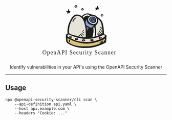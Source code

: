 <p align="center">
  <svg width="320px" height="173px" viewBox="0 0 320 173" version="1.1" xmlns="http://www.w3.org/2000/svg" xmlns:xlink="http://www.w3.org/1999/xlink">
    <!-- Generator: Sketch 46.2 (44496) - http://www.bohemiancoding.com/sketch -->
    <title>Slice 1</title>
    <desc>Created with Sketch.</desc>
    <defs></defs>
    <g id="Page-1" stroke="none" stroke-width="1" fill="none" fill-rule="evenodd">
        <text id="OpenAPI-Security-Sca" font-family="Montserrat-Regular, Montserrat" font-size="18" font-weight="normal" line-spacing="36" letter-spacing="1.52307701" fill="#1D1D1B">
            <tspan x="23.6386032" y="156">OpenAPI Security Scanner</tspan>
        </text>
        <g id="space-observatory" transform="translate(97.000000, 2.000000)" fill-rule="nonzero">
            <path d="M5.26835452,88.6571577 C4.300665,77.3687061 5.98128508,66.0100317 10.1761279,55.4873765 C17.4150937,38.4110818 23.8442769,30.9171682 31.1568593,29.5412366 C36.5862837,28.7611493 42.1213086,29.7884223 46.910812,32.4650914 L49.3646987,34.6272697 C54.0560596,29.6141913 60.3484868,26.3987821 67.1553773,25.5362926 C71.8177621,24.995748 79.4248109,28.8778409 79.4248109,28.8778409 C83.7302918,29.054239 87.9584464,30.0813144 91.8660165,31.8999766 C97.1664118,34.7746909 97.5835725,37.0105799 97.5835725,37.0105799 C97.5835725,37.0105799 107.251886,39.4676007 113.337525,51.7527049 C119.423164,64.037809 119.202314,91.28617 119.202314,91.28617 C119.202314,91.28617 125.754192,91.7775741 126.686669,93.4974887 C127.619146,95.2174033 126.22043,115.045561 125.729653,116.0038 C125.238876,116.962038 99.7920706,131.065337 76.1856804,133.202945 C52.5792903,135.340553 36.015555,133.202945 19.7462861,126.495278 C3.47701722,119.787612 1.88199086,115.364974 1.34213578,113.251936 C0.802280707,111.138898 -0.57189585,95.1191225 0.262425631,92.9323739 C1.33855117,90.9307535 3.12456883,89.4054399 5.26835452,88.6571577 L5.26835452,88.6571577 Z" id="Shape" fill="#1D1D1B"></path>
            <path d="M0.828504014,19.6882793 C0.554173066,18.9713046 6.53957558,18.6993486 6.61439311,18.2296065 C6.68921064,17.7598644 7.01341994,12.7163177 7.63689937,12.5185316 C8.2603788,12.3207454 8.63446646,12.2218524 8.95867576,12.5185316 C9.28288506,12.8152108 10.3053913,17.3148456 10.5547831,17.4631852 C10.8041749,17.6115248 14.619869,17.7104179 14.7445649,18.4026694 C14.8692607,19.0949209 11.9014987,20.8749962 11.9014987,20.8749962 C11.9014987,20.8749962 13.1484575,23.990128 11.9014987,24.4351468 C10.6545398,24.8801656 9.20806753,23.718172 8.98361494,24.0395745 C8.75916234,24.360977 6.14054874,27.4266623 5.44225178,27.1052598 C4.74395482,26.7838573 4.89358989,22.8034111 4.79383318,22.1606061 C4.69407647,21.5178012 1.10283496,20.4794239 0.828504014,19.6882793 Z" id="Shape" fill="#1D1D1B"></path>
            <path d="M30.3658051,0.215350908 C32.5779021,-0.583385619 36.8512714,0.868862612 35.9211852,4.08801286 C35.3374476,5.48810867 34.1591899,6.58063673 32.6841381,7.08953349 C31.2090863,7.59843025 29.5783479,7.47501327 28.203983,6.75046795 C26.1678483,5.34662799 26.74601,1.52237432 30.3658051,0.215350908 Z" id="Shape" fill="#1D1D1B"></path>
            <path d="M31.0219829,2.5632708 C32.026038,2.20484059 33.9624298,2.85449535 33.5321205,4.26581431 C33.2911885,4.89992025 32.7587579,5.39890138 32.0820995,5.62473906 C31.405441,5.85057673 30.6562796,5.77933247 30.041834,5.4307125 C29.0855911,4.93787096 29.3724639,3.1457199 31.0219829,2.5632708 Z" id="Shape" fill="#CBE7F5"></path>
            <path d="M50.5145233,9.3888034 C51.6300675,8.84941084 52.9219632,8.9455252 53.958072,9.64499629 C54.9941808,10.3444674 55.6377089,11.5549465 55.6733965,12.871529 C56.2915104,16.2006049 50.0152775,17.5322352 49.0405596,15.4323566 C48.3918719,14.4489147 48.1814438,13.2062463 48.4660173,12.039437 C48.7505907,10.8726278 49.500863,9.90182414 50.5145233,9.3888034 L50.5145233,9.3888034 Z" id="Shape" fill="#1D1D1B"></path>
            <path d="M51.0092464,10.813467 C51.4970855,10.601695 52.0490477,10.6585053 52.491558,10.9660327 C52.9340682,11.2735601 53.2127606,11.7940224 53.2399949,12.3637503 C53.5076847,13.8655873 50.7192491,14.4469436 50.2954069,13.550686 C49.9975254,13.1008846 49.9049402,12.5280683 50.043959,11.9950005 C50.1829778,11.4619327 50.5384046,11.0268823 51.0092464,10.813467 L51.0092464,10.813467 Z" id="Shape" fill="#CBE7F5"></path>
            <path d="M96.3298082,7.71260398 C96.645354,7.71260398 97.7376278,2.91079738 98.3444466,2.71872512 C98.9512654,2.52665286 99.7522663,2.26255349 100.019267,2.71872512 C100.330716,4.34591079 100.549516,5.98911626 100.674631,7.64057688 C100.674631,7.64057688 104.752453,7.28044138 104.873817,8.09674851 C104.995181,8.91305563 102.009632,10.4256247 102.009632,10.7377421 C102.009632,11.0498596 102.470815,13.6428351 102.009632,13.6668442 C101.54845,13.6908532 98.6842652,12.5624286 98.1017191,12.826528 C97.519173,13.0906274 94.6549883,16.6919823 94.1209877,16.4278829 C93.5869871,16.1637836 92.1791675,15.707612 92.5432588,15.2994584 C92.9073501,14.8913048 94.970534,10.2095434 94.970534,10.2095434 C93.6897923,10.1038762 92.4265924,9.84592003 91.2082574,9.44125435 C90.9655299,9.08111886 90.7713479,8.19278464 91.2082574,8.02472141 C91.645167,7.85665818 95.8200804,7.83264914 96.3298082,7.71260398 Z" id="Shape" fill="#1D1D1B"></path>
            <path d="M113.75837,27.9902773 C115.051121,28.1115151 116.188819,28.8719006 116.769631,30.0028672 C117.350443,31.1338339 117.292622,32.4762029 116.61659,33.5558524 C115.391639,35.8943293 110.203608,35.8943293 109.410992,33.8598544 C108.719373,32.5004968 108.856845,30.8801774 109.768188,29.6497347 C110.679531,28.4192921 112.215205,27.7806283 113.75837,27.9902773 L113.75837,27.9902773 Z" id="Shape" fill="#1D1D1B"></path>
            <path d="M113.820022,29.6181282 C114.470524,29.6765567 115.045122,30.0944954 115.335023,30.7200763 C115.624924,31.3456572 115.587931,32.0878228 115.237486,32.6768899 C114.615791,34.0067862 112.02954,34.0333842 111.656524,32.8364774 C111.305347,32.0926626 111.370353,31.2016327 111.825154,30.5250857 C112.279955,29.8485386 113.048967,29.4989111 113.820022,29.6181282 L113.820022,29.6181282 Z" id="Shape" fill="#CBE7F5"></path>
            <path d="M10.0333267,87.3040815 C9.40860286,78.9450332 10.2422906,70.5414557 12.4974899,62.4653009 C16.0458849,50.9899313 22.4773509,38.6073211 28.4652675,35.0764381 C34.4531841,31.5455552 41.3528411,31.7907554 49.4352965,39.4410018 C57.5177518,47.0912481 60.7458056,66.4130241 61.4357713,73.2295898 C62.125737,80.0461554 62.4707199,99.7357318 62.1503787,99.8828519 C61.8300375,100.029972 55.4478547,101.550213 40.6628754,97.62701 C25.8778962,93.7038068 14.3948956,92.4287657 10.0333267,87.3040815 Z" id="Shape" fill="#E6E4DA"></path>
            <path d="M20.5233152,50.5344817 C20.1994686,50.0510473 21.8934354,46.9812392 24.733321,43.5005118 C27.5732066,40.0197844 29.7155764,38.4002793 30.6123824,38.6661682 C31.5091884,38.9320571 32.1817929,40.4065319 31.8828575,40.648249 C29.2322524,42.0689773 27.0086182,44.1349605 25.4308368,46.6428351 C23.5375797,50.2202494 23.8614263,51.791411 23.1639106,51.791411 C22.1796552,51.6209877 21.2646276,51.1854325 20.5233152,50.5344817 Z" id="Shape" fill="#1D1D1B"></path>
            <path d="M54.4941359,77.2837306 C54.4941359,77.2837306 56.7896971,78.8824536 56.5122117,79.5715583 C56.2347263,80.260663 56.0076928,80.5363049 55.7806592,80.5638691 C55.5536257,80.5914333 53.2580645,79.5715583 53.2580645,79.240788 C53.2580645,78.9100178 54.0905208,77.1459097 54.4941359,77.2837306 Z" id="Shape" fill="#1D1D1B"></path>
            <path d="M51.8017316,81.3865031 C53.8645043,82.8591997 55.7316499,84.6088064 57.3548387,86.5900357 C57.3548387,87.1200252 57.3548387,87.8668285 56.9846316,87.9631902 C54.7589459,86.6024928 52.6867362,84.9863782 50.8067999,83.1451044 C50.7142481,82.8319288 51.5934901,81.3865031 51.8017316,81.3865031 Z" id="Shape" fill="#1D1D1B"></path>
            <path d="M49.4137402,86.3190184 C52.2384433,88.6440069 54.8924197,91.1722351 57.3548387,93.8838595 C57.3548387,94.5715724 57.3548387,95.4312134 56.8920139,95.3575299 C53.8522759,93.0715869 50.9936162,90.5505463 48.3419355,87.8172499 C48.6252957,87.2680998 48.9863407,86.7634099 49.4137402,86.3190184 Z" id="Shape" fill="#1D1D1B"></path>
            <path d="M45.8905687,89.607362 C46.4308517,89.7334392 53.2580645,98.0545359 53.2580645,98.0545359 C53.2580645,98.0545359 51.146049,98.8866456 50.8022326,98.5840603 C48.4733501,96.0734748 46.2841854,93.4300631 44.2451613,90.6664106 C44.5398611,90.3890407 45.8905687,89.607362 45.8905687,89.607362 Z" id="Shape" fill="#1D1D1B"></path>
            <path d="M45.881247,97.2385205 C44.5814029,95.4362209 43.1648853,93.7113088 41.6397711,92.0736196 C41.2284764,92.0736196 40.1231221,92.2191098 40.148828,92.6798287 C41.1716184,94.524634 42.4321944,96.2431276 43.9018916,97.7962328 C44.3131862,97.9902197 45.9583648,97.2385205 45.881247,97.2385205 Z" id="Shape" fill="#1D1D1B"></path>
            <path d="M8.94733332,91.2515337 C18.0394967,95.7259125 27.5939828,99.2041907 37.4423778,101.625058 C51.805385,105.222053 66.71298,106.151021 81.4153004,104.365234 C91.5143331,103.042561 101.358697,100.230718 110.623951,96.0223762 C113.330735,94.9703443 114.73334,93.7470513 116.037518,93.7470513 C117.341695,93.7470513 122.952118,94.7501515 122.902904,95.3862639 C122.85369,96.0223762 119.827014,101.331468 108.901453,105.661925 C91.6796873,113.089193 72.8892615,116.205752 54.1752191,114.738758 C28.6576361,112.708092 17.2645397,103.97378 11.7279378,101.282536 C6.19133593,98.5912914 4.93637283,98.12644 5.08401555,97.8083839 C5.23165827,97.4903277 4.6410874,93.6981196 5.08401555,93.1354049 C6.30856371,92.3866537 7.60220375,91.7558355 8.94733332,91.2515337 Z" id="Shape" fill="#E6E4DA"></path>
            <path d="M78.3129739,106.694758 C80.6415403,105.685927 83.3002119,105.867155 85.4771993,107.183106 C88.1669261,109.059394 86.4827047,111.32122 84.0694919,112.092297 C81.7855204,113.028525 79.1932892,112.718979 77.1817804,111.269815 C76.3866567,110.644808 76.0309701,109.596345 76.2767866,108.602152 C76.5226031,107.60796 77.3228788,106.858303 78.3129739,106.694758 Z" id="Shape" fill="#1D1D1B"></path>
            <path d="M80.2316557,107.945534 C81.1430415,107.554411 82.1894911,107.621073 83.0424212,108.124587 C84.0851246,108.818416 83.4277681,109.668917 82.4984021,109.959877 C81.6108836,110.311506 80.6031904,110.193457 79.8236413,109.646535 C79.5416271,109.406514 79.4184912,109.031376 79.5042988,108.673646 C79.5901064,108.315917 79.8705692,108.035163 80.2316557,107.945534 L80.2316557,107.945534 Z" id="Shape" fill="#F2910D"></path>
            <path d="M103.720987,100.375913 C105.593886,98.8123803 108.085499,98.2700886 110.41531,98.9189143 C113.324856,99.9145298 112.355008,102.41571 110.41531,103.775575 C108.574832,105.226138 106.143255,105.619309 103.957536,104.819757 C103.076671,104.482172 102.4742,103.641078 102.422897,102.677288 C102.371593,101.713499 102.8812,100.810021 103.720987,100.375913 L103.720987,100.375913 Z" id="Shape" fill="#1D1D1B"></path>
            <path d="M106.191279,101.772597 C106.981124,101.178239 108.035386,100.971877 109.020439,101.218816 C110.249501,101.602203 109.832084,102.539371 109.020439,103.029255 C108.249332,103.578145 107.227818,103.730508 106.307228,103.433941 C105.957936,103.293204 105.723272,102.985284 105.698872,102.635674 C105.674472,102.286063 105.86441,101.953145 106.191279,101.772597 L106.191279,101.772597 Z" id="Shape" fill="#F2910D"></path>
            <path d="M52.0085248,107.539854 C54.3613416,106.49997 57.0611689,106.681076 59.2603035,108.026308 C61.9452181,109.895316 60.2640098,112.148367 57.8551145,112.916453 C55.5752292,113.849048 52.9876358,113.540703 50.9797257,112.097161 C50.1887303,111.488873 49.8224507,110.462732 50.0447778,109.477882 C50.2671049,108.493031 51.0364317,107.733781 52.0085248,107.539854 Z" id="Shape" fill="#1D1D1B"></path>
            <path d="M53.9806801,108.769239 C54.9006877,108.375606 55.9570369,108.442695 56.8180358,108.949441 C57.8706032,109.647722 57.2070281,110.50368 56.2688702,110.796508 C55.3653038,111.137486 54.34751,111.001631 53.5688059,110.436105 C53.3092389,110.191585 53.2016999,109.829435 53.2866134,109.485788 C53.3715268,109.142141 53.6360244,108.869076 53.9806801,108.769239 L53.9806801,108.769239 Z" id="Shape" fill="#F2910D"></path>
            <path d="M29.8859441,103.429425 C32.2387609,102.38954 34.9385882,102.570647 37.1377228,103.915879 C39.8226374,105.784887 38.1414292,108.037938 35.7325339,108.806023 C33.4526485,109.738619 30.8650551,109.430274 28.8571451,107.986732 C28.0661496,107.378444 27.69987,106.352302 27.9221971,105.367452 C28.1445242,104.382602 28.913851,103.623351 29.8859441,103.429425 Z" id="Shape" fill="#1D1D1B"></path>
            <path d="M31.8897202,104.657191 C32.801106,104.266068 33.8475557,104.332729 34.7004858,104.836243 C35.7431891,105.530073 35.0858326,106.380573 34.1564666,106.671534 C33.2689481,107.023162 32.2612549,106.905113 31.4817059,106.358191 C31.1996916,106.11817 31.0765558,105.743032 31.1623633,105.385303 C31.2481709,105.027573 31.5286337,104.746819 31.8897202,104.657191 L31.8897202,104.657191 Z" id="Shape" fill="#F2910D"></path>
            <path d="M12.980881,96.204766 C15.0244963,96.0814728 17.0006102,96.9804446 18.2896037,98.6198049 C19.8099421,100.777925 17.9406735,102.011136 15.9218635,101.93406 C13.9431321,102.014032 12.0623221,101.044637 10.9371474,99.3648701 C10.5365579,98.6680462 10.558994,97.7961841 10.9948585,97.1222328 C11.430723,96.4482814 12.2028218,96.0916011 12.980881,96.204766 L12.980881,96.204766 Z" id="Shape" fill="#1D1D1B"></path>
            <path d="M14.0217169,97.8342737 C14.848882,97.7849267 15.6475994,98.1615783 16.1659679,98.8454393 C16.7719519,99.7332921 16.0261255,100.251206 15.2103778,100.201881 C14.4230947,100.225284 13.6778941,99.8263759 13.2292763,99.1413902 C13.0664353,98.8592975 13.0701395,98.5035729 13.2388152,98.2253455 C13.4074908,97.947118 13.7115124,97.7952544 14.0217169,97.8342737 L14.0217169,97.8342737 Z" id="Shape" fill="#F2910D"></path>
            <path d="M5.02236143,102.760736 C14.0139174,107.951067 23.6021331,112.046336 33.5797673,114.958028 C51.062891,119.836944 62.8492666,121.886089 81.3391433,118.787977 C93.7395254,116.638228 105.806713,112.899035 117.238479,107.664047 C119.472979,106.541897 122.149469,104.053649 122.370463,104.565935 C122.591458,105.078222 123.254441,112.372202 122.665123,112.78691 C122.206486,113.062472 121.697372,113.244888 121.167271,113.323591 C121.261686,111.513119 121.162916,109.697805 120.872611,107.907993 C120.479732,107.78602 118.613556,108.639831 118.638111,109.103328 C118.94257,110.809554 119.057848,112.543795 118.98188,114.274979 C118.613556,114.592109 116.256281,116.324124 116.231726,115.787444 C116.207171,115.250763 116.231726,110.44503 115.863402,110.469424 C115.495078,110.493819 114.193665,110.932921 114.07089,111.323235 C113.948116,111.713548 114.41466,116.202151 114.193665,116.592465 C113.972671,116.982778 112.695813,117.202329 112.695813,117.202329 C112.670703,115.519809 112.531241,113.840894 112.278379,112.177045 C112.03283,112.177045 109.994769,112.762515 110.092989,113.201618 C110.191209,113.64072 110.510423,118.080534 110.510423,118.080534 L108.472362,118.64161 C108.56889,117.01039 108.478273,115.373556 108.202258,113.762693 C107.833933,113.762693 105.918647,114.274979 105.943202,114.567714 C105.993547,116.588773 105.895064,118.610783 105.648543,120.617571 C96.6300658,124.56577 87.0275983,127.037209 77.2139119,127.935946 C61.2531949,129.619172 42.2722193,129.936302 26.8271563,125.252542 C11.3820933,120.568782 6.52021333,114.836055 5.78356486,112.811304 C5.00518874,109.52084 4.7483654,106.129867 5.02236143,102.760736 L5.02236143,102.760736 Z" id="Shape" fill="#DDC07C"></path>
            <path d="M10.2880301,107.693252 C10.496814,107.693252 12.1902835,107.95233 12.6078513,108.682461 C13.0254191,109.412592 13.4893834,116.007321 12.6078513,115.913111 C11.5877221,115.712612 10.6778677,115.133166 10.056048,114.287981 C9.80086764,113.840482 9.63848016,107.881672 10.2880301,107.693252 Z" id="Shape" fill="#1D1D1B"></path>
            <path d="M81.3342387,32.951305 C87.0250504,32.1687674 97.7443811,38.20898 97.4990875,48.1863354 C97.2537939,58.1636907 87.0250504,63.3480028 75.6924858,55.0824487 C64.3599211,46.8168945 70.5167907,34.6141976 81.3342387,32.951305 Z" id="Shape" fill="#CBE7F5"></path>
            <path d="M82.235432,35.4140121 C86.7439304,34.7315042 95.2159437,39.5334348 95.0425399,47.30915 C94.8691361,55.0848651 86.7439304,59.1555373 77.7021617,52.6960874 C68.6603931,46.2366375 73.7386467,36.6815268 82.235432,35.4140121 Z" id="Shape" fill="#1D1D1B"></path>
            <path d="M82.1566148,37.8200318 C87.274232,37.6693543 91.5593286,41.7096745 91.7677419,46.882145 C91.623575,52.8101762 85.6166206,55.9199631 78.9609151,50.9880355 C72.3052095,46.0561079 75.8372988,38.7918402 82.1566148,37.8200318 Z" id="Shape" fill="#696A9B"></path>
            <path d="M81.6867872,40.500958 C82.1263202,40.1395724 83.5224838,40.1653856 83.5741935,41.0430364 C82.7536825,43.675746 81.579524,46.1852681 80.0837846,48.5030675 C79.7476711,48.5030675 78.5842014,47.8577361 78.6617661,47.5996035 C79.4836467,45.1584393 80.4950565,42.7850212 81.6867872,40.500958 Z" id="Shape" fill="#1D1D1B"></path>
            <path d="M86.1571503,41.1748996 C86.5542172,40.9371708 87.3979843,41.3413097 87.6709677,41.7692215 C86.7844634,44.9853495 85.4664689,48.0778201 83.7499325,50.9693252 C83.2784156,50.8504608 81.8638649,50.5414134 81.938315,50.3274575 C83.1696584,47.2053267 84.578033,44.1499267 86.1571503,41.1748996 L86.1571503,41.1748996 Z" id="Shape" fill="#1D1D1B"></path>
            <path d="M89.5225323,44.4153467 C89.7403977,44.2652556 91.0748232,44.8906352 90.9386573,45.3659237 C90.3057813,47.3162772 89.438032,49.1956984 88.3515058,50.9693252 C87.8340755,50.9693252 86.7992149,50.7191733 86.8536812,50.3439455 C87.5265282,48.2911652 88.4205692,46.3051382 89.5225323,44.4153467 L89.5225323,44.4153467 Z" id="Shape" fill="#1D1D1B"></path>
            <path d="M65.8095067,44.392638 C64.9426505,50.3922871 67.8521915,56.3041965 73.0966604,59.1994383 C77.6425635,61.5743728 82.5857116,63.0642335 87.6709677,63.5921224 C85.0268877,66.1961731 82.1751596,68.5733788 79.1449979,70.6993865 C74.458969,68.8681221 69.9330416,66.639228 65.6151826,64.0363264 C62.9189358,61.9386963 62.8703547,62.3335444 62.9189358,61.9386963 C62.9675168,61.5438483 62.5545781,59.4708963 62.1416394,55.8679082 C61.7287007,52.2649202 61.3886335,51.8207162 61.461505,51.5739362 C61.5343766,51.3271562 65.6151826,44.688774 65.8095067,44.392638 Z" id="Shape" fill="#92A0D1"></path>
            <path d="M64.8983186,66.5889571 C66.612756,67.4513134 68.2510453,68.4672533 69.7944574,69.6251624 C70.7878769,70.2617861 72.443576,70.8494387 72.0414776,71.559519 C71.6393793,72.2695993 65.5842511,79.9580547 65.3950284,79.737685 C65.2058056,79.5173152 64.3779561,66.8338123 64.8983186,66.5889571 Z" id="Shape" fill="#696A9B"></path>
            <path d="M85.4356948,70.5750901 C85.4356948,70.5750901 87.5321019,74.6318241 86.4959467,83.9078928 C85.4597914,93.1839614 83.0501281,99.1948539 83.6766405,99.4669519 C85.6342249,99.5181124 87.5848587,99.2081165 89.435736,98.5517132 C90.6104456,92.9883801 91.1042261,87.296301 90.9056307,81.6074278 C90.7341679,77.0769733 89.9972213,72.5878177 88.712837,68.2498889 C88.3031942,68.0025271 85.4356948,70.5750901 85.4356948,70.5750901 Z" id="Shape" fill="#FFFFFF"></path>
            <path d="M52.4387097,36.3736393 C52.4387097,36.3736393 58.682401,29.8770897 64.8534912,28.9063409 C68.6084831,28.3751074 72.4114569,29.4451513 75.3806452,31.8683693 L71.8231931,33.38672 C71.8231931,33.38672 68.6771471,31.2958764 63.0384647,33.38672 C59.7733283,34.5853586 56.8927773,36.6868494 54.7135429,39.4601227 L52.4387097,36.3736393 Z" id="Shape" fill="#FFFFFF"></path>
            <path d="M100.71426,43.5705521 C106.253731,47.2152805 110.123111,52.9261302 111.468633,59.4430185 C112.984054,67.2260986 114.066086,75.0881679 114.709677,82.9925253 C114.709677,82.9925253 107.049028,73.3653684 106.754388,73.6122186 C106.459747,73.8590688 105.428506,74.5996193 105.526719,74.9945796 C105.624933,75.3895398 114.611464,85.3376019 114.636017,86.1768925 C114.645196,86.8323558 114.579286,87.4867024 114.43959,88.1270089 L112.843622,88.5960243 C112.843622,88.5960243 104.470925,79.9315831 104.249945,80.0056381 C104.028964,80.0796932 103.071383,81.0670939 103.26781,81.6101643 C103.464237,82.1532347 111.14944,89.8302752 110.781139,90.1758654 C109.936699,90.6444927 109.058501,91.0488144 108.153929,91.3854313 C106.263403,89.2258913 104.246446,87.1816337 102.113802,85.2635469 C101.745501,85.2635469 100.395066,86.2015776 100.812474,86.7199629 C102.640003,88.5876673 104.361464,90.5573588 105.96868,92.6196821 C105.472798,92.9562748 104.946704,93.2455251 104.397265,93.4836578 C102.634965,91.6757456 100.720899,90.0239608 98.676331,88.5466542 C98.2343704,88.7194494 97.4241094,89.682165 97.6941964,90.1511804 C97.9642834,90.6201957 102.604869,94.4463734 102.089249,94.9400738 C100.106437,95.8325591 98.0634293,96.5832038 95.975461,97.1864104 C94.9277389,97.4752092 93.8611358,97.6896736 92.7835237,97.8282209 C94.6259357,91.1414875 95.2006579,84.1659711 94.4777058,77.2656012 C94.1972155,73.1049265 93.5647263,68.975832 92.5870968,64.9230924 C95.1351092,62.2579397 97.4057935,59.3381953 99.3638251,56.2092812 C100.824714,53.7271702 101.533002,50.8702481 101.401754,47.9891703 C101.24602,46.5056936 101.016569,45.030978 100.71426,43.5705521 Z" id="Shape" fill="#E6E4DA"></path>
            <path d="M108.482028,66.5889571 C108.482028,66.5889571 112.692348,70.5400025 112.817655,71.622136 C112.942962,72.7042694 113.318884,73.8115688 112.817655,73.9877301 C110.972739,73.0263236 109.389726,71.6267742 108.206352,69.9108551 C108.084976,68.7960528 108.178573,67.6682092 108.482028,66.5889571 L108.482028,66.5889571 Z" id="Shape" fill="#1D1D1B"></path>
        </g>
    </g>
  </svg>
</p>

<p align="center">
  Identify vulnerabilities in your API's using the OpenAPI Security Scanner
</p>

---

## Usage

```
npx @openapi-security-scanner/cli scan \
    --api-definition api.yaml \
    --host api.example.com \
    --headers "Cookie: ..."
```
